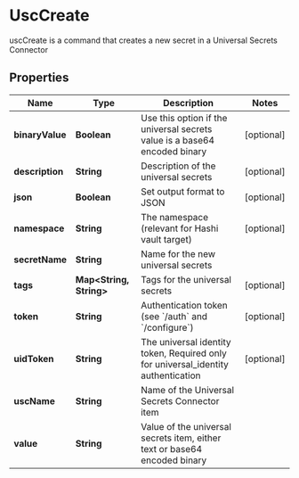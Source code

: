 

# UscCreate

uscCreate is a command that creates a new secret in a Universal Secrets Connector

## Properties

| Name | Type | Description | Notes |
|------------ | ------------- | ------------- | -------------|
|**binaryValue** | **Boolean** | Use this option if the universal secrets value is a base64 encoded binary |  [optional] |
|**description** | **String** | Description of the universal secrets |  [optional] |
|**json** | **Boolean** | Set output format to JSON |  [optional] |
|**namespace** | **String** | The namespace (relevant for Hashi vault target) |  [optional] |
|**secretName** | **String** | Name for the new universal secrets |  |
|**tags** | **Map&lt;String, String&gt;** | Tags for the universal secrets |  [optional] |
|**token** | **String** | Authentication token (see &#x60;/auth&#x60; and &#x60;/configure&#x60;) |  [optional] |
|**uidToken** | **String** | The universal identity token, Required only for universal_identity authentication |  [optional] |
|**uscName** | **String** | Name of the Universal Secrets Connector item |  |
|**value** | **String** | Value of the universal secrets item, either text or base64 encoded binary |  |



